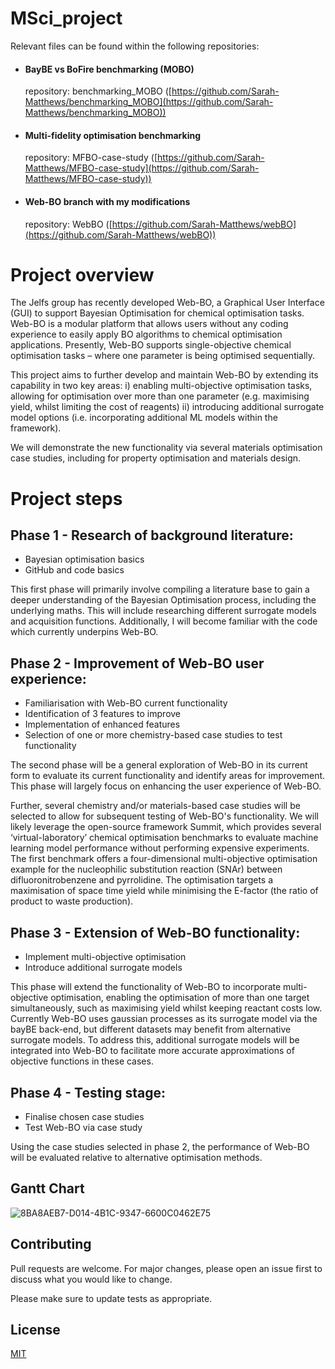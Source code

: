 # MSci_project

Relevant files can be found within the following repositories:

- #### BayBE vs BoFire benchmarking (MOBO)
  repository: benchmarking_MOBO ([https://github.com/Sarah-Matthews/benchmarking_MOBO](https://github.com/Sarah-Matthews/benchmarking_MOBO))
- #### Multi-fidelity optimisation benchmarking
  repository: MFBO-case-study ([https://github.com/Sarah-Matthews/MFBO-case-study](https://github.com/Sarah-Matthews/MFBO-case-study))
- #### Web-BO branch with my modifications
  repository: WebBO ([https://github.com/Sarah-Matthews/webBO](https://github.com/Sarah-Matthews/webBO))




# Project overview

The Jelfs group has recently developed Web-BO, a Graphical User Interface (GUI) to support Bayesian Optimisation for chemical optimisation tasks. Web-BO is a modular platform that allows users without any coding experience to easily apply BO algorithms to chemical optimisation applications. Presently, Web-BO supports single-objective chemical optimisation tasks – where one parameter is being optimised sequentially.

This project aims to further develop and maintain Web-BO by extending its capability in two key areas: i) enabling multi-objective optimisation tasks, allowing for optimisation over more than one parameter (e.g. maximising yield, whilst limiting the cost of reagents) ii) introducing additional surrogate model options (i.e. incorporating additional ML models within the framework). 

We will demonstrate the new functionality via several materials optimisation case studies, including for property optimisation and materials design.

# Project steps
## Phase 1 - Research of background literature:
   * Bayesian optimisation basics
   * GitHub and code basics

This first phase will primarily involve compiling a literature base to gain a deeper understanding of the  Bayesian Optimisation process, including the underlying maths. This will include researching different surrogate models and acquisition functions. Additionally, I will become familiar with the code which currently underpins Web-BO.

## Phase 2 - Improvement of Web-BO user experience:
   * Familiarisation with Web-BO current functionality
   * Identification of 3 features to improve
   * Implementation of enhanced features
   * Selection of one or more chemistry-based case studies to test functionality

The second phase will be a general exploration of Web-BO in its current form to evaluate its current functionality and identify areas for improvement. This phase will largely focus on enhancing the user experience of Web-BO.

Further, several chemistry and/or materials-based case studies will be selected to allow for subsequent testing of Web-BO's functionality. We will likely leverage the open-source framework Summit,  which provides several ‘virtual-laboratory’ chemical optimisation benchmarks to evaluate machine learning model performance without performing expensive experiments. The first benchmark offers a four-dimensional multi-objective optimisation example for the nucleophilic substitution reaction (SNAr) between difluoronitrobenzene and pyrrolidine. The optimisation targets a maximisation of space time yield while minimising the E-factor (the ratio of product to waste production).

## Phase 3 - Extension of Web-BO functionality:
   * Implement multi-objective optimisation
   * Introduce additional surrogate models

This phase will extend the functionality of Web-BO to incorporate multi-objective optimisation, enabling the optimisation of more than one target simultaneously, such as maximising yield whilst keeping reactant costs low. Currently Web-BO uses gaussian processes as its surrogate model via the bayBE back-end, but different datasets may benefit from alternative surrogate models. To address this, additional surrogate models will be integrated into Web-BO to facilitate more accurate approximations of objective functions in these cases.

## Phase 4 - Testing stage:
   * Finalise chosen case studies
   * Test Web-BO via case study

Using the case studies selected in phase 2, the performance of Web-BO will be evaluated relative to alternative optimisation methods.  

## Gantt Chart

![8BA8AEB7-D014-4B1C-9347-6600C0462E75](https://github.com/user-attachments/assets/9b85a61e-a444-4897-8f0e-ddc64d51118e)


## Contributing

Pull requests are welcome. For major changes, please open an issue first
to discuss what you would like to change.

Please make sure to update tests as appropriate.

## License

[MIT](https://choosealicense.com/licenses/mit/)
